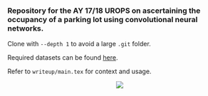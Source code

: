 ### Repository for the AY 17/18 UROPS on ascertaining the occupancy of a parking lot using convolutional neural networks.

Clone with `--depth 1` to avoid a large `.git` folder.

Required datasets can be found [here](https://drive.google.com/open?id=1_UIeomO1Pn8GsVkRkuybTSo_R3cvOh_-).

Refer to `writeup/main.tex` for context and usage.

<p align="center"> 
<img src="https://lh3.googleusercontent.com/AnfeQJq_ZAzAAp1keX0NAS_6vOby5PoXql_iZ0Udg91m0Y0kH4Grwzrhh_LdZcK0w7NcXOpyFEoMhLgehMHj=w2880-h1800">
</p>
